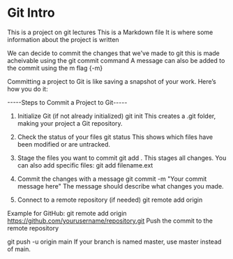 #  Git Intro

This is a project on git lectures
This is a Markdown file 
It is where some information about the project is written


We can decide to commit the changes that we've made to git
this is made acheivable using the git commit command
A message can also be added to the commit using the m flag {-m}


Committing a project to Git is like saving a snapshot of your work. Here’s how you do it:

-----Steps to Commit a Project to Git-----
1. Initialize Git (if not already initialized)
git init
This creates a .git folder, making your project a Git repository.

2. Check the status of your files
git status
This shows which files have been modified or are untracked.

3. Stage the files you want to commit
git add .
This stages all changes. You can also add specific files:
git add filename.ext


4. Commit the changes with a message
git commit -m "Your commit message here"
The message should describe what changes you made.

5. Connect to a remote repository (if needed)
git remote add origin <repository-URL>


Example for GitHub:
git remote add origin https://github.com/yourusername/repository.git
Push the commit to the remote repository

git push -u origin main
If your branch is named master, use master instead of main.